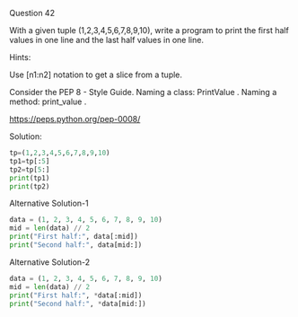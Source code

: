 Question 42

With a given tuple (1,2,3,4,5,6,7,8,9,10), write a program to print the first half values 
in one line and the last half values in one line.

Hints:

Use [n1:n2] notation to get a slice from a tuple.

Consider the PEP 8 - Style Guide. Naming a class: PrintValue . Naming a method: print_value .

https://peps.python.org/pep-0008/

Solution:

```python
tp=(1,2,3,4,5,6,7,8,9,10)
tp1=tp[:5]
tp2=tp[5:]
print(tp1)
print(tp2)
```

Alternative Solution-1

```python
data = (1, 2, 3, 4, 5, 6, 7, 8, 9, 10)
mid = len(data) // 2
print("First half:", data[:mid])
print("Second half:", data[mid:])
```

Alternative Solution-2
```python
data = (1, 2, 3, 4, 5, 6, 7, 8, 9, 10)
mid = len(data) // 2
print("First half:", *data[:mid])
print("Second half:", *data[mid:])
```
